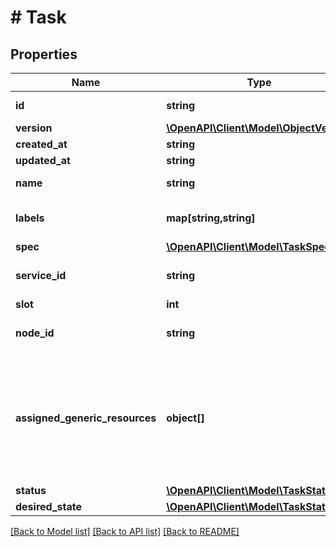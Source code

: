 # # Task

## Properties

Name | Type | Description | Notes
------------ | ------------- | ------------- | -------------
**id** | **string** | The ID of the task. | [optional] 
**version** | [**\OpenAPI\Client\Model\ObjectVersion**](ObjectVersion.md) |  | [optional] 
**created_at** | **string** |  | [optional] 
**updated_at** | **string** |  | [optional] 
**name** | **string** | Name of the task. | [optional] 
**labels** | **map[string,string]** | User-defined key/value metadata. | [optional] 
**spec** | [**\OpenAPI\Client\Model\TaskSpec**](TaskSpec.md) |  | [optional] 
**service_id** | **string** | The ID of the service this task is part of. | [optional] 
**slot** | **int** |  | [optional] 
**node_id** | **string** | The ID of the node that this task is on. | [optional] 
**assigned_generic_resources** | **object[]** | User-defined resources can be either Integer resources (e.g, &#x60;SSD&#x3D;3&#x60;) or String resources (e.g, &#x60;GPU&#x3D;UUID1&#x60;) | [optional] 
**status** | [**\OpenAPI\Client\Model\TaskStatus**](TaskStatus.md) |  | [optional] 
**desired_state** | [**\OpenAPI\Client\Model\TaskState**](TaskState.md) |  | [optional] 

[[Back to Model list]](../../README.md#documentation-for-models) [[Back to API list]](../../README.md#documentation-for-api-endpoints) [[Back to README]](../../README.md)


